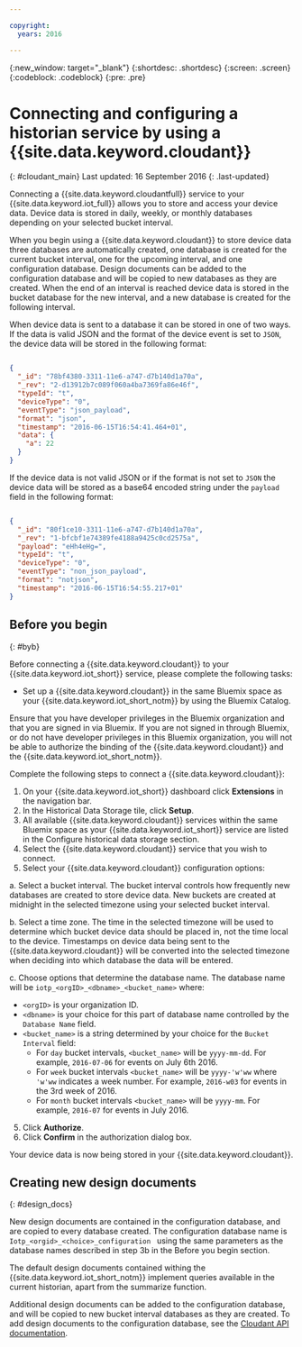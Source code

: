 ```yaml
---

copyright:
  years: 2016

---
```


{:new_window: target="\_blank"}
{:shortdesc: .shortdesc}
{:screen: .screen}
{:codeblock: .codeblock}
{:pre: .pre}

# Connecting and configuring a historian service by using a {{site.data.keyword.cloudant}}  
{: #cloudant_main}
Last updated: 16 September 2016
{: .last-updated}

Connecting a {{site.data.keyword.cloudantfull}} service to your {{site.data.keyword.iot_full}} allows you to store and access your device data. Device data is stored in daily, weekly, or monthly databases depending on your selected bucket interval.

When you begin using a {{site.data.keyword.cloudant}} to store device data three databases are automatically created, one database is created for the current bucket interval, one for the upcoming interval, and one configuration database. Design documents can be added to the configuration database and will be copied to new databases as they are created. When the end of an interval is reached device data is stored in the bucket database for the new interval, and a new database is created for the following interval.

When device data is sent to a database it can be stored in one of two ways. If the data is valid JSON and the format of the device event is set to `JSON`, the device data will be stored in the following format:

```json

{
  "_id": "78bf4380-3311-11e6-a747-d7b140d1a70a",
  "_rev": "2-d13912b7c089f060a4ba7369fa86e46f",
  "typeId": "t",
  "deviceType": "0",
  "eventType": "json_payload",
  "format": "json",
  "timestamp": "2016-06-15T16:54:41.464+01",
  "data": {
    "a": 22
  }
}

```

If the device data is not valid JSON or if the format is not set to `JSON` the device data will be stored as a base64 encoded string under the `payload` field in the following format:

```json

{
  "_id": "80f1ce10-3311-11e6-a747-d7b140d1a70a",
  "_rev": "1-bfcbf1e74389fe4188a9425c0cd2575a",
  "payload": "eHh4eHg=",
  "typeId": "t",
  "deviceType": "0",
  "eventType": "non_json_payload",
  "format": "notjson",
  "timestamp": "2016-06-15T16:54:55.217+01"
}

```

## Before you begin  
{: #byb}

Before connecting a {{site.data.keyword.cloudant}} to your {{site.data.keyword.iot_short}} service, please complete the following tasks:

- Set up a {{site.data.keyword.cloudant}} in the same Bluemix space as your {{site.data.keyword.iot_short_notm}} by using the Bluemix Catalog.

Ensure that you have developer privileges in the Bluemix organization and that you are signed in via Bluemix. If you are not signed in through Bluemix, or do not have developer privileges in this Bluemix organization, you will not be able to authorize the binding of the {{site.data.keyword.cloudant}} and the {{site.data.keyword.iot_short_notm}}.

Complete the following steps to connect a {{site.data.keyword.cloudant}}:

1. On your {{site.data.keyword.iot_short}} dashboard click **Extensions** in the navigation bar.
2. In the Historical Data Storage tile, click **Setup**.
2. All available {{site.data.keyword.cloudant}} services within the same Bluemix space as your {{site.data.keyword.iot_short}} service are listed in the Configure historical data storage section.
3. Select the {{site.data.keyword.cloudant}} service that you wish to connect.
4. Select your {{site.data.keyword.cloudant}} configuration options:

  a. Select a bucket interval. The bucket interval controls how frequently new databases are created to store device data. New buckets are created at midnight in the selected timezone using your selected bucket interval.

  b. Select a time zone. The time in the selected timezone will be used to determine which bucket device data should be placed in, not the time local to the device. Timestamps on device data being sent to the {{site.data.keyword.cloudant}} will be converted into the selected timezone when deciding into which database the data will be entered.

  c. Choose options that determine the database name. The database name will be `iotp_<orgID>_<dbname>_<bucket_name>` where:
  
  * `<orgID>` is your organization ID.
  * `<dbname>` is your choice for this part of database name controlled by the `Database Name` field.
  * `<bucket_name>` is a string determined by your choice for the `Bucket Interval` field:
    * For `day` bucket intervals, `<bucket_name>` will be `yyyy-mm-dd`.  For example, `2016-07-06` for events on July 6th 2016.
    * For `week` bucket intervals  `<bucket_name>` will be `yyyy-'w'ww` where `'w'ww` indicates a week number.  For example, `2016-w03` for events in the 3rd week of 2016.
    * For `month` bucket intervals `<bucket_name>` will be `yyyy-mm`.  For example, `2016-07` for events in July 2016.

5. Click **Authorize**.
6. Click **Confirm** in the authorization dialog box.

Your device data is now being stored in your {{site.data.keyword.cloudant}}.

## Creating new design documents  
{: #design_docs}

New design documents are contained in the configuration database, and are copied to every database created. The configuration database name is `Iotp_<orgid>_<choice>_configuration
` using the same parameters as the database names described in step 3b in the Before you begin section.

The default design documents contained withing the {{site.data.keyword.iot_short_notm}} implement queries available in the current historian, apart from the summarize function.

Additional design documents can be added to the configuration database, and will be copied to new bucket interval databases as they are created. To add design documents to the configuration database, see the [Cloudant API documentation](https://docs.cloudant.com/document.html).

<!--  # Related links
{: #rellinks}
* [Querying your {{site.data.keyword.cloudant}}](link) -->
